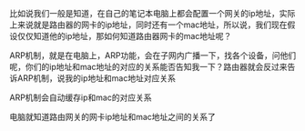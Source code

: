 
比如说我们一般是知道，在自己的笔记本电脑上都会配置一个网关的ip地址，实际上来说就是路由器的网卡的ip地址，同时还有一个mac地址，所以说，我们现在假设仅仅知道他的ip地址，那如何知道路由器网卡的mac地址呢？

ARP机制，就是在电脑上，ARP功能，会在子网内广播一下，找各个设备，问他们呢，你们的ip地址和mac地址的对应的关系能否告知我一下？路由器就会反过来告诉ARP机制，说我的ip地址和mac地址对应关系

ARP机制会自动缓存ip和mac的对应关系

电脑就知道路由网关的网卡ip地址和mac地址之间的关系了
